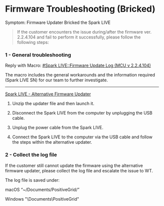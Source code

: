 # Firmware Troubleshooting (Bricked)

Symptom: Firmware Updater Bricked the Spark LIVE

> If the customer encounters the issue during/after the firmware ver. 2.2.4.104 and fail to perform it successfully, please follow the following steps:

### 1 - General troubleshooting

Reply with Macro: <u>#Spark LIVE::Firmware Update Log (MCU v 2.2.4.104)</u>

The macro includes the general workarounds and the information required (Spark LIVE SN) for our team to further investigate. 


---
[Spark LIVE - Alternative Firmware Updater](https://drive.google.com/drive/folders/1j1AUjeZSO3gjvM-bWx29efoa1jfWUxkR?usp=sharing)

1. Unzip the updater file and then launch it.

2. Disconnect the Spark LIVE from the computer by unplugging the USB cable.

3. Unplug the power cable from the Spark LIVE.

4. Connect the Spark LIVE to the computer via the USB cable and follow the steps within the alternative updater.

### 2 - Collect the log file

If the customer still cannot update the firmware using the alternative firmware updater, please collect the log file and escalate the issue to WT.

The log file is saved under:

macOS
“~/Documents/PositiveGrid/”

Windows
"\\Documents\\PositiveGrid"